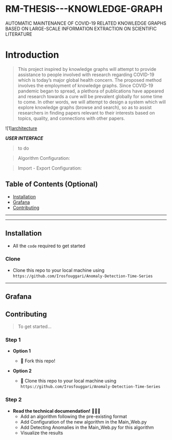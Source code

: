 # RM-THESIS---KNOWLEDGE-GRAPH
AUTOMATIC MAINTENANCE OF COVID-19 RELATED KNOWLEDGE GRAPHS BASED ON LARGE-SCALE INFORMATION EXTRACTION ON SCIENTIFIC LITERATURE


# Introduction

> This project inspired by knowledge graphs will attempt to provide assistance to people involved with research regarding COVID-19 which is today’s major global health concern. The proposed method involves the employment of knowledge graphs. Since COVID-19 pandemic began to spread, a plethora of publications have appeared and research towards a cure will be prevalent globally for some time to come. In other words, we will attempt to design a system which will explore knowledge graphs (browse and search), so as to assist researchers in finding papers relevant to their interests based on topics, quality, and connections with other papers.

![1][architecture](https://user-images.githubusercontent.com/18035161/106641608-aea56f80-6587-11eb-94e7-175ba83db9ee.PNG)




***USER INTERFACE***
>  to do



>Algorithm Configuration:


>Import - Export Configuration: 




## Table of Contents (Optional)

- [Installation](#installation)
- [Grafana](#Grafana)
- [Contributing](#contributing)


---
---

## Installation

- All the `code` required to get started

### Clone

- Clone this repo to your local machine using `https://github.com/Irosfouggari/Anomaly-Detection-Time-Series`






---
## Grafana


## Contributing

> To get started...

### Step 1

- **Option 1**
    - 🍴 Fork this repo!

- **Option 2**
    - 👯 Clone this repo to your local machine using `https://github.com/Irosfouggari/Anomaly-Detection-Time-Series`

### Step 2

- **Read the technical documendation!** 🔨🔨🔨 
    - Add an algorithm following the pre-existing format
    - Add Configuration of the new algorithm in the Main_Web.py
    - Add Detecting Anomalies in the Main_Web.py for this algorithm
    - Visualize the results
